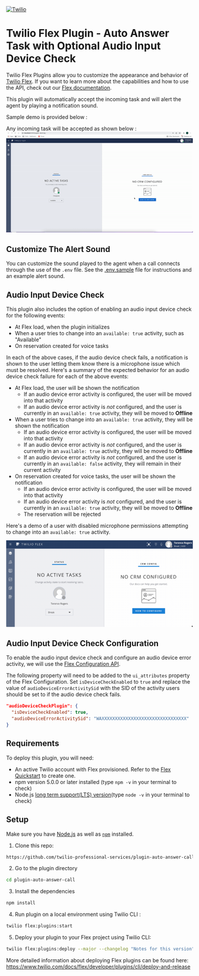 <a href="https://www.twilio.com">
<img src="https://static0.twilio.com/marketing/bundles/marketing/img/logos/wordmark-red.svg" alt="Twilio" width="250" />
</a>

# Twilio Flex Plugin - Auto Answer Task with Optional Audio Input Device Check

Twilio Flex Plugins allow you to customize the appearance and behavior of [Twilio Flex](https://www.twilio.com/flex). If you want to learn more about the capabilities and how to use the API, check out our [Flex documentation](https://www.twilio.com/docs/flex).

This plugin will automatically accept the incoming task and will alert the agent by playing a notification sound.

Sample demo is provided below :

Any incoming task will be accepted as shown below :
![Auto Answer Call Demo](./readme-resources/auto-answer.gif)

## Customize The Alert Sound

You can customize the sound played to the agent when a call connects through the use of the `.env` file. See the [.env.sample](https://github.com/twilio-professional-services/plugin-auto-answer-call/blob/main/.env.sample) file for instructions and an example alert sound.

## Audio Input Device Check

This plugin also includes the option of enabling an audio input device check for the following events:

* At Flex load, when the plugin initializes
* When a user tries to change into an `available: true` activity, such as "Available"
* On reservation created for voice tasks

In each of the above cases, if the audio device check fails, a notification is shown to the user letting them know there is a microphone issue which must be resolved. Here's a summary of the expected behavior for an audio device check failure for each of the above events:

* At Flex load, the user will be shown the notification
    * If an audio device error activity is configured, the user will be moved into that activity
    * If an audio device error activity is *not* configured, and the user is currently in an `available: true` activity, they will be moved to **Offline**
* When a user tries to change into an `available: true` activity, they will be shown the notification
    * If an audio device error activity is configured, the user will be moved into that activity
    * If an audio device error activity is *not* configured, and the user is currently in an `available: true` activity, they will be moved to **Offline**
    * If an audio device error activity is *not* configured, and the user is currently in an `available: false` activity, they will remain in their current activity
* On reservation created for voice tasks, the user will be shown the notification
    * If an audio device error activity is configured, the user will be moved into that activity
    * If an audio device error activity is *not* configured, and the user is currently in an `available: true` activity, they will be moved to **Offline**
    * The reservation will be rejected

Here's a demo of a user with disabled microphone permissions attempting to change into an `available: true` activity.

![Audio Device Check Demo](./readme-resources/audio-device-check.gif)

## Audio Input Device Check Configuration

To enable the audio input device check and configure an audio device error activity, we will use the [Flex Configuration API](https://www.twilio.com/docs/flex/developer/ui/configuration#modifying-configuration-for-flextwiliocom).

The following property will need to be added to the `ui_attributes` property of the Flex Configuration. Set `isDeviceCheckEnabled` to `true` and replace the value of `audioDeviceErrorActivitySid` with the SID of the activity users should be set to if the audio device check fails.

```json
"audioDeviceCheckPlugin": {
  "isDeviceCheckEnabled": true,
  "audioDeviceErrorActivitySid": "WAXXXXXXXXXXXXXXXXXXXXXXXXXXXXXXXX"
}
```

## Requirements

To deploy this plugin, you will need:

- An active Twilio account with Flex provisioned. Refer to the [Flex Quickstart](https://www.twilio.com/docs/flex/quickstart/flex-basics#sign-up-for-or-sign-in-to-twilio-and-create-a-new-flex-project") to create one.
- npm version 5.0.0 or later installed (type `npm -v` in your terminal to check)
- Node.js [long term support(LTS) version](https://nodejs.org/en/about/releases/)(type `node -v` in your terminal to check)

## Setup

Make sure you have [Node.js](https://nodejs.org) as well as [`npm`](https://npmjs.com) installed.

1.  Clone this repo:

```bash
https://github.com/twilio-professional-services/plugin-auto-answer-call.git
```

2. Go to the plugin directory

```bash
cd plugin-auto-answer-call
```

3. Install the dependencies

```bash
npm install
```

4. Run plugin on a local environment using Twilio CLI :

```bash
twilio flex:plugins:start
```

5. Deploy your plugin to your Flex project using Twilio CLI:

```bash
twilio flex:plugins:deploy --major --changelog "Notes for this version" --description "Functionality of the plugin"
```

More detailed information about deploying Flex plugins can be found here: https://www.twilio.com/docs/flex/developer/plugins/cli/deploy-and-release
